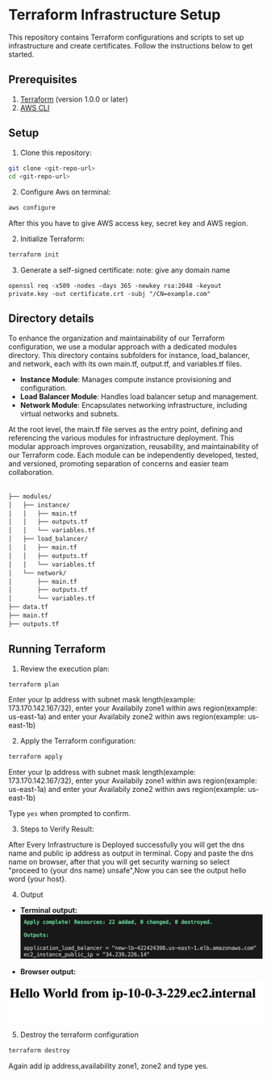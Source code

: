 # Terraform Infrastructure Setup

This repository contains Terraform configurations and scripts to set up infrastructure and create certificates. Follow the instructions below to get started.


## Prerequisites

1. [Terraform](https://www.terraform.io/downloads.html) (version 1.0.0 or later)
2. [AWS CLI](https://docs.aws.amazon.com/cli/latest/userguide/getting-started-install.html)


## Setup

1. Clone this repository:
```bash
git clone <git-repo-url>
cd <git-repo-url>
```

2. Configure Aws on terminal:
```bash
aws configure
```
After this you have to give  AWS access key, secret key and AWS region.

2. Initialize Terraform:
```bash
terraform init
```
3. Generate a self-signed certificate:
note: give any domain name
```
openssl req -x509 -nodes -days 365 -newkey rsa:2048 -keyout private.key -out certificate.crt -subj "/CN=example.com"
```
## Directory details

To enhance the organization and maintainability of our Terraform configuration, we use a modular approach with a dedicated modules directory. This directory contains subfolders for instance, load_balancer, and network, each with its own main.tf, output.tf, and variables.tf files.

- **Instance Module**: Manages compute instance provisioning and configuration.
- **Load Balancer Module**: Handles load balancer setup and management.
- **Network Module**: Encapsulates networking infrastructure, including virtual networks and subnets.

At the root level, the main.tf file serves as the entry point, defining and referencing the various modules for infrastructure deployment. This modular approach improves organization, reusability, and maintainability of our Terraform code. Each module can be independently developed, tested, and versioned, promoting separation of concerns and easier team collaboration.


```bash

├── modules/
│   ├── instance/
│   │   ├── main.tf
│   │   ├── outputs.tf
│   │   └── variables.tf
│   ├── load_balancer/
│   │   ├── main.tf
│   │   ├── outputs.tf
│   │   └── variables.tf
│   └── network/
│       ├── main.tf
│       ├── outputs.tf
│       └── variables.tf
├── data.tf
├── main.tf
├── outputs.tf
```

## Running Terraform

1. Review the execution plan:
```bash
terraform plan
```
Enter your Ip address with subnet mask length(example: 173.170.142.167/32), enter your Availabily zone1 within aws region(example: us-east-1a) and enter your Availabily zone2 within aws region(example: us-east-1b) 

2. Apply the Terraform configuration:
```bash
terraform apply
```
Enter your Ip address with subnet mask length(example: 173.170.142.167/32), enter your Availabily zone1 within aws region(example: us-east-1a) and enter your Availabily zone2 within aws region(example: us-east-1b)

Type `yes` when prompted to confirm.

3. Steps to Verify Result:

After Every Infrastructure is Deployed successfully you will get the dns name and public ip address as output in terminal.
Copy and paste the dns name on browser,
after that you will get security warning so select "proceed to {your dns name} unsafe",Now you can see the output hello word {your host}.


4. Output

- **Terminal output:**
![Image description](images/output_terminal.png)

- **Browser output:**

![Image description](images/output.png)

5. Destroy the terraform configuration
```bash
terraform destroy
```
Again add ip address,availability zone1, zone2 and type yes.


